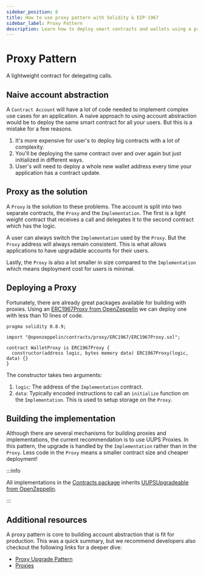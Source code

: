 ```yaml
---
sidebar_position: 6
title: How to use proxy pattern with Solidity & EIP-1967
sidebar_label: Proxy Pattern
description: Learn how to deploy smart contracts and wallets using a proxy pattern to save gas fees and simplify user experience.
---
```


# Proxy Pattern

A lightweight contract for delegating calls.

<head>
  <meta name="title" content="How to use proxy pattern with Solidity & EIP-1967 | Stackup" />
  <meta name="og:title" content="How to use proxy pattern with Solidity & EIP-1967 | Stackup" />
  <meta name="description" content="Learn how to deploy smart contracts and wallets using a proxy pattern to save gas fees and simplify user experience." />
  <meta name="og:description" content="Learn how to deploy smart contracts and wallets using a proxy pattern to save gas fees and simplify user experience." />
  <meta name="keywords" content="deploy smart contract proxy,
    ERC1967Proxy.sol,
    ERC-1967,
    Ethereum proxy,
    smart contract factory,
    smart contract design patterns,
    smart contract tutorial" />
  <meta name="og:keywords" content="deploy smart contract proxy,
    ERC1967Proxy.sol,
    ERC-1967,
    Ethereum proxy,
    smart contract factory,
    smart contract design patterns,
    smart contract tutorial" />
</head>

## Naive account abstraction

A `Contract Account` will have a lot of code needed to implement complex use cases for an application. A naive approach to using account abstraction would be to deploy the same smart contract for all your users. But this is a mistake for a few reasons.

1. It's more expensive for user's to deploy big contracts with a lot of complexity.
2. You'll be deploying the same contract over and over again but just initialized in different ways.
3. User's will need to deploy a whole new wallet address every time your application has a contract update.

## Proxy as the solution

A `Proxy` is the solution to these problems. The account is split into two separate contracts, the `Proxy` and the `Implementation`. The first is a light weight contract that receives a call and delegates it to the second contract which has the logic.

A user can always switch the `Implementation` used by the `Proxy`. But the `Proxy` address will always remain consistent. This is what allows applications to have upgradable accounts for their users.

Lastly, the `Proxy` is also a lot smaller in size compared to the `Implementation` which means deployment cost for users is minimal.

## Deploying a Proxy

Fortunately, there are already great packages available for building with proxies. Using an [ERC1967Proxy from OpenZeppelin](https://docs.openzeppelin.com/contracts/4.x/api/proxy#ERC1967Proxy) we can deploy one with less than 10 lines of code.

```solidity
pragma solidity 0.8.9;

import "@openzeppelin/contracts/proxy/ERC1967/ERC1967Proxy.sol";

contract WalletProxy is ERC1967Proxy {
  constructor(address logic, bytes memory data) ERC1967Proxy(logic, data) {}
}

```

The constructor takes two arguments:

1. `logic`: The address of the `Implementation` contract.
2. `data`: Typically encoded instructions to call an `initialize` function on the `Implementation`. This is used to setup storage on the `Proxy`.

## Building the implementation

Although there are several mechanisms for building proxies and implementations, the current recommendation is to use UUPS Proxies. In this pattern, the upgrade is handled by the `Implementation` rather than in the `Proxy`. Less code in the `Proxy` means a smaller contract size and cheaper deployment!

:::info

All implementations in the [Contracts package](/docs/category/contracts) inherits [UUPSUpgradeable from OpenZeppelin](https://docs.openzeppelin.com/contracts/4.x/api/proxy#UUPSUpgradeable).

:::

## Additional resources

A proxy pattern is core to building account abstraction that is fit for production. This was a quick summary, but we recommend developers also checkout the following links for a deeper dive:

- [Proxy Upgrade Pattern](https://docs.openzeppelin.com/upgrades-plugins/1.x/proxies)
- [Proxies](https://docs.openzeppelin.com/contracts/4.x/api/proxy)
